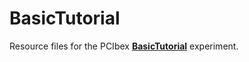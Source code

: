 # BasicTutorial
 
Resource files for the PCIbex [**BasicTutorial**](https://expt.pcibex.net/ibexexps/angelicapan/BasicTutorial/experiment.html) experiment.
